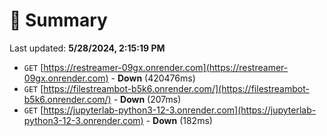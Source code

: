 # 📖 Summary
Last updated: **5/28/2024, 2:15:19 PM**

- `GET` [https://restreamer-09gx.onrender.com](https://restreamer-09gx.onrender.com) - **Down** (420476ms)
- `GET` [https://filestreambot-b5k6.onrender.com/](https://filestreambot-b5k6.onrender.com/) - **Down** (207ms)
- `GET` [https://jupyterlab-python3-12-3.onrender.com](https://jupyterlab-python3-12-3.onrender.com) - **Down** (182ms)
